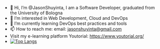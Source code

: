 - 👋 Hi, I’m @JasonShuyinta, I am a Software Developer, graduated from the University of Bologna
- 👀 I’m interested in Web Development, Cloud and DevOps
- 🌱 I’m currently learning DevOps best practices and tools
- 📫 How to reach me: email: jasonshuyinta@gmail.com
- Visit my e-learning platform Youtorial: https://www.youtorial.org/
- [![Top Langs](https://github-readme-stats.vercel.app/api/top-langs/?username=JasonShuyinta)](https://github.com/JasonShuyinta/github-readme-stats)

<!---
JasonShuyinta/JasonShuyinta is a ✨ special ✨ repository because its `README.md` (this file) appears on your GitHub profile.
You can click the Preview link to take a look at your changes.
--->

